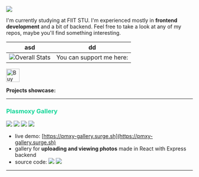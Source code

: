 <img src="https://images.unsplash.com/photo-1536560035542-1326fab3a507" style="object-fit: cover;">

I'm currently studying at FIIT STU. I'm experienced mostly in **frontend development** and a bit of backend.
Feel free to take a look at any of my repos, maybe you'll find something interesting.

asd                        | dd
:-------------------------:|:-------------------------:
![Overall Stats](https://github-readme-stats.vercel.app/api?username=Plasmoxy&count_private=true&show_icons=true&hide=contribs)  |  You can support me here:<br>
<a href='https://ko-fi.com/O5O148PL3' target='_blank'><img height='36' style='border:0px;height:36px;' src='https://cdn.ko-fi.com/cdn/kofi2.png?v=2' border='0' alt='Buy Me a Coffee at ko-fi.com' /></a>



**Projects showcase:**

<hr/>

<h3 style="color: #13d698;">Plasmoxy Gallery</h3>

![](https://shields.io/badge/-React-blueviolet)
![](https://shields.io/badge/-TypeScript-blue)
![](https://shields.io/badge/-SASS-ff69b4) ![](https://shields.io/badge/-Node.js-yellow) 
- live demo: [https://pmxy-gallery.surge.sh](https://pmxy-gallery.surge.sh)
- gallery for **uploading and viewing photos** made in React with Express backend
- source code: [<img src="https://shields.io/badge/-Frontend-purple">](https://github.com/Plasmoxy/pmxy-gallery) [<img src="https://shields.io/badge/-Backend-grey">](https://github.com/Plasmoxy/pmxy-gallery-backend)

<hr/>


